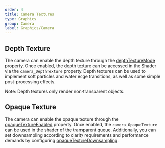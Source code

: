 ```yaml
---
order: 4
title: Camera Textures
type: Graphics
group: Camera
label: Graphics/Camera
---
```


## Depth Texture

The camera can enable the depth texture through the [depthTextureMode](/en/apis/galacean/#Camera) property. Once enabled, the depth texture can be accessed in the Shader via the `camera_DepthTexture` property. Depth textures can be used to implement soft particles and water edge transitions, as well as some simple post-processing effects.

<playground src="camera-depth-texture.ts"></playground>

Note: Depth textures only render non-transparent objects.

## Opaque Texture

The camera can enable the opaque texture through the [opaqueTextureEnabled](/en/apis/galacean/#Camera) property. Once enabled, the `camera_OpaqueTexture` can be used in the shader of the transparent queue. Additionally, you can set downsampling according to clarity requirements and performance demands by configuring [opaqueTextureDownsampling](/en/apis/galacean/#Camera).
